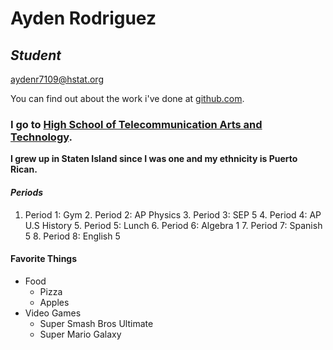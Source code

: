 # Ayden Rodriguez

## **_Student_**

aydenr7109@hstat.org

You can find out about the work i've done at [github.com](https://github.com/aydenr7109).

### I go to [High School of Telecommunication Arts and Technology](http://www.hstat.org/).

**I grew up in Staten Island since I was one and my ethnicity is Puerto Rican.**

#### _Periods_

1. Period 1: Gym  2. Period 2: AP Physics  3. Period 3: SEP 5  4. Period 4: AP U.S History  5. Period 5: Lunch  6. Period 6: Algebra 1  7. Period 7: Spanish 5  8. Period 8: English 5

#### Favorite Things

* Food
    * Pizza
    * Apples
* Video Games
    * Super Smash Bros Ultimate
    * Super Mario Galaxy

